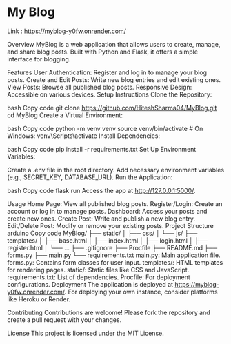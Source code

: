 # My Blog
Link : https://myblog-y0fw.onrender.com/

Overview
MyBlog is a web application that allows users to create, manage, and share blog posts. Built with Python and Flask, it offers a simple interface for blogging.

Features
User Authentication: Register and log in to manage your blog posts.
Create and Edit Posts: Write new blog entries and edit existing ones.
View Posts: Browse all published blog posts.
Responsive Design: Accessible on various devices.
Setup Instructions
Clone the Repository:

bash
Copy code
git clone https://github.com/HiteshSharma04/MyBlog.git
cd MyBlog
Create a Virtual Environment:

bash
Copy code
python -m venv venv
source venv/bin/activate  # On Windows: venv\Scripts\activate
Install Dependencies:

bash
Copy code
pip install -r requirements.txt
Set Up Environment Variables:

Create a .env file in the root directory.
Add necessary environment variables (e.g., SECRET_KEY, DATABASE_URL).
Run the Application:

bash
Copy code
flask run
Access the app at http://127.0.0.1:5000/.

Usage
Home Page: View all published blog posts.
Register/Login: Create an account or log in to manage posts.
Dashboard: Access your posts and create new ones.
Create Post: Write and publish a new blog entry.
Edit/Delete Post: Modify or remove your existing posts.
Project Structure
arduino
Copy code
MyBlog/
├── static/
│   ├── css/
│   └── js/
├── templates/
│   ├── base.html
│   ├── index.html
│   ├── login.html
│   ├── register.html
│   └── ...
├── .gitignore
├── Procfile
├── README.md
├── forms.py
├── main.py
└── requirements.txt
main.py: Main application file.
forms.py: Contains form classes for user input.
templates/: HTML templates for rendering pages.
static/: Static files like CSS and JavaScript.
requirements.txt: List of dependencies.
Procfile: For deployment configurations.
Deployment
The application is deployed at https://myblog-y0fw.onrender.com/. For deploying your own instance, consider platforms like Heroku or Render.

Contributing
Contributions are welcome! Please fork the repository and create a pull request with your changes.

License
This project is licensed under the MIT License.

